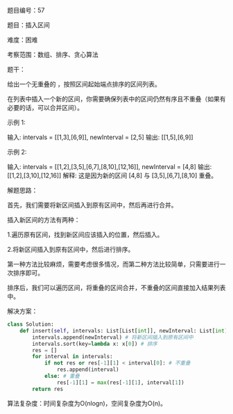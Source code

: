 题目编号：57

题目：插入区间

难度：困难

考察范围：数组、排序、贪心算法

题干：

给出一个无重叠的 ，按照区间起始端点排序的区间列表。

在列表中插入一个新的区间，你需要确保列表中的区间仍然有序且不重叠（如果有必要的话，可以合并区间）。

示例 1:

输入: intervals = [[1,3],[6,9]], newInterval = [2,5]
输出: [[1,5],[6,9]]

示例 2:

输入: intervals = [[1,2],[3,5],[6,7],[8,10],[12,16]], newInterval = [4,8]
输出: [[1,2],[3,10],[12,16]]
解释: 这是因为新的区间 [4,8] 与 [3,5],[6,7],[8,10] 重叠。

解题思路：

首先，我们需要将新区间插入到原有区间中，然后再进行合并。

插入新区间的方法有两种：

1.遍历原有区间，找到新区间应该插入的位置，然后插入。

2.将新区间插入到原有区间中，然后进行排序。

第一种方法比较麻烦，需要考虑很多情况，而第二种方法比较简单，只需要进行一次排序即可。

排序后，我们可以遍历区间，将重叠的区间合并，不重叠的区间直接加入结果列表中。

解决方案：

```python
class Solution:
    def insert(self, intervals: List[List[int]], newInterval: List[int]) -> List[List[int]]:
        intervals.append(newInterval) # 将新区间插入到原有区间中
        intervals.sort(key=lambda x: x[0]) # 排序
        res = []
        for interval in intervals:
            if not res or res[-1][1] < interval[0]: # 不重叠
                res.append(interval)
            else: # 重叠
                res[-1][1] = max(res[-1][1], interval[1])
        return res
```

算法复杂度：时间复杂度为O(nlogn)，空间复杂度为O(n)。